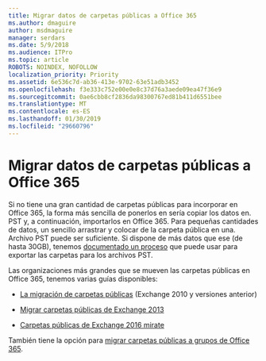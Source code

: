 ```yaml
---
title: Migrar datos de carpetas públicas a Office 365
ms.author: dmaguire
author: msdmaguire
manager: serdars
ms.date: 5/9/2018
ms.audience: ITPro
ms.topic: article
ROBOTS: NOINDEX, NOFOLLOW
localization_priority: Priority
ms.assetid: 6e536c7d-ab36-413e-9702-63e51adb3452
ms.openlocfilehash: f3e333c752e00e0e8c37d76a3aede09ea47f36e9
ms.sourcegitcommit: 0ae6cbb8cf2836da98300767ed81b411d6551bee
ms.translationtype: MT
ms.contentlocale: es-ES
ms.lasthandoff: 01/30/2019
ms.locfileid: "29660796"
---
```

# <a name="migrate-public-folder-data-to-office-365"></a>Migrar datos de carpetas públicas a Office 365

Si no tiene una gran cantidad de carpetas públicas para incorporar en Office 365, la forma más sencilla de ponerlos en sería copiar los datos en. PST y, a continuación, importarlos en Office 365. Para pequeñas cantidades de datos, un sencillo arrastrar y colocar de la carpeta pública en una. Archivo PST puede ser suficiente. Si dispone de más datos que ese (de hasta 30GB), tenemos [documentado un proceso](https://technet.microsoft.com/library/dn874017%28v=exchg.150%29.aspx) que puede usar para exportar las carpetas para los archivos PST. 
  
Las organizaciones más grandes que se mueven las carpetas públicas en Office 365, tenemos varias guías disponibles:
  
- [La migración de carpetas públicas](https://technet.microsoft.com/library/dn874017%28v=exchg.150%29.aspx) (Exchange 2010 y versiones anterior) 
    
- [Migrar carpetas públicas de Exchange 2013](https://technet.microsoft.com/library/mt798260%28v=exchg.150%29.aspx)
    
- [Carpetas públicas de Exchange 2016 mirate](https://technet.microsoft.com/library/mt798260%28v=exchg.160%29.aspx)
    
También tiene la opción para [migrar carpetas públicas a grupos de Office 365](https://technet.microsoft.com/library/mt843872%28v=exchg.150%29.aspx).
  

